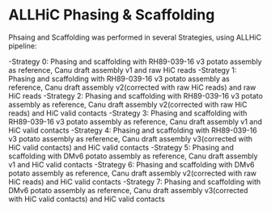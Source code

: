 ALLHiC Phasing & Scaffolding
=

Phsaing and  Scaffolding was performed in several Strategies, using ALLHiC pipeline: 


-Strategy 0: Phasing and scaffolding with RH89-039-16 v3 potato assembly as reference, Canu draft assembly v1 and raw HiC reads
-Strategy 1: Phasing and scaffolding with RH89-039-16 v3 potato assembly as reference, Canu draft assembly v2(corrected with raw HiC reads) and raw HiC reads
-Strategy 2: Phasing and scaffolding with RH89-039-16 v3 potato assembly as reference, Canu draft assembly v2(corrected with raw HiC reads) and HiC valid contacts
-Strategy 3: Phasing and scaffolding with RH89-039-16 v3 potato assembly as reference, Canu draft assembly v1 and HiC valid contacts
-Strategy 4: Phasing and scaffolding with RH89-039-16 v3 potato assembly as reference, Canu draft assembly v3(corrected with HiC valid contacts) and HiC valid contacts
-Strategy 5: Phasing and scaffolding with DMv6 potato assembly as reference, Canu draft assembly v1 and HiC valid contacts
-Strategy 6: Phasing and scaffolding with DMv6 potato assembly as reference, Canu draft assembly v2(corrected with raw HiC reads) and HiC valid contacts
-Strategy 7: Phasing and scaffolding with DMv6 potato assembly as reference, Canu draft assembly v3(corrected with HiC valid contacts) and HiC valid contacts


